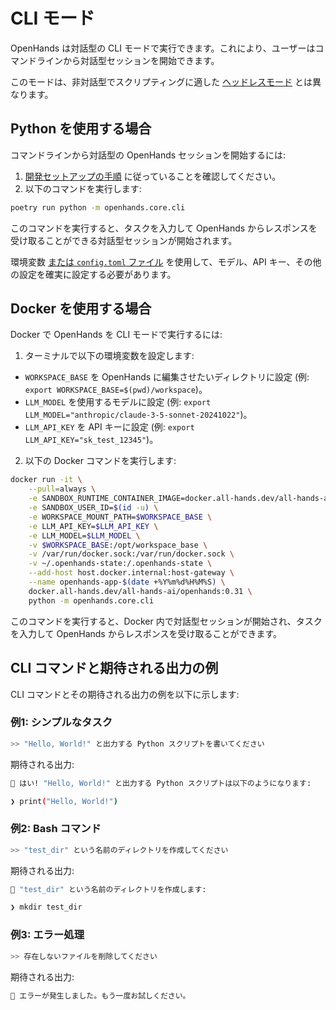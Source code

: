 # CLI モード

OpenHands は対話型の CLI モードで実行できます。これにより、ユーザーはコマンドラインから対話型セッションを開始できます。

このモードは、非対話型でスクリプティングに適した [ヘッドレスモード](headless-mode) とは異なります。

## Python を使用する場合

コマンドラインから対話型の OpenHands セッションを開始するには:

1. [開発セットアップの手順](https://github.com/All-Hands-AI/OpenHands/blob/main/Development.md) に従っていることを確認してください。
2. 以下のコマンドを実行します:

```bash
poetry run python -m openhands.core.cli
```

このコマンドを実行すると、タスクを入力して OpenHands からレスポンスを受け取ることができる対話型セッションが開始されます。

環境変数 [または `config.toml` ファイル](https://github.com/All-Hands-AI/OpenHands/blob/main/config.template.toml) を使用して、モデル、API キー、その他の設定を確実に設定する必要があります。

## Docker を使用する場合

Docker で OpenHands を CLI モードで実行するには:

1. ターミナルで以下の環境変数を設定します:

- `WORKSPACE_BASE` を OpenHands に編集させたいディレクトリに設定 (例: `export WORKSPACE_BASE=$(pwd)/workspace`)。
- `LLM_MODEL` を使用するモデルに設定 (例: `export LLM_MODEL="anthropic/claude-3-5-sonnet-20241022"`)。
- `LLM_API_KEY` を API キーに設定 (例: `export LLM_API_KEY="sk_test_12345"`)。

2. 以下の Docker コマンドを実行します:

```bash
docker run -it \
    --pull=always \
    -e SANDBOX_RUNTIME_CONTAINER_IMAGE=docker.all-hands.dev/all-hands-ai/runtime:0.31-nikolaik \
    -e SANDBOX_USER_ID=$(id -u) \
    -e WORKSPACE_MOUNT_PATH=$WORKSPACE_BASE \
    -e LLM_API_KEY=$LLM_API_KEY \
    -e LLM_MODEL=$LLM_MODEL \
    -v $WORKSPACE_BASE:/opt/workspace_base \
    -v /var/run/docker.sock:/var/run/docker.sock \
    -v ~/.openhands-state:/.openhands-state \
    --add-host host.docker.internal:host-gateway \
    --name openhands-app-$(date +%Y%m%d%H%M%S) \
    docker.all-hands.dev/all-hands-ai/openhands:0.31 \
    python -m openhands.core.cli
```

このコマンドを実行すると、Docker 内で対話型セッションが開始され、タスクを入力して OpenHands からレスポンスを受け取ることができます。

## CLI コマンドと期待される出力の例

CLI コマンドとその期待される出力の例を以下に示します:

### 例1: シンプルなタスク

```bash
>> "Hello, World!" と出力する Python スクリプトを書いてください
```

期待される出力:

```bash
🤖 はい! "Hello, World!" と出力する Python スクリプトは以下のようになります:

❯ print("Hello, World!")
```

### 例2: Bash コマンド

```bash
>> "test_dir" という名前のディレクトリを作成してください
```

期待される出力:

```bash
🤖 "test_dir" という名前のディレクトリを作成します:

❯ mkdir test_dir
```

### 例3: エラー処理

```bash
>> 存在しないファイルを削除してください
```

期待される出力:

```bash
🤖 エラーが発生しました。もう一度お試しください。
```
